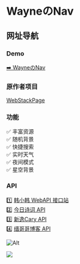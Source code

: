 <p>
<strong><h1>WayneのNav</h1></strong>
</p>

## 网址导航

### Demo

[➡️ WayneのNav](https://wnav.pages.dev)

### 原作者项目

[WebStackPage](https://github.com/WebStackPage/WebStackPage.github.io)

### 功能

✅ 丰富资源     
✅ 随机背景   
✅ 快捷搜索      
✅ 实时天气          
✅ 夜间模式     
✅ 星空背景     

### API

1️⃣ [韩小韩 WebAPI 接口站](https://api.vvhan.com/)     
2️⃣ [今日诗词 API](https://www.jinrishici.com/)     
3️⃣ [新逸Cary API](https://api.xinac.net/)    
4️⃣ [缙哥哥博客 API](https://www.dujin.org/3618.html)      

![Alt](https://repobeats.axiom.co/api/embed/c2e76567810bef1e9530a1d532a6e83385658d6e.svg "Repobeats analytics image")

<a title="Copyright" target="_blank" href="https://waynenet.pages.dev/"><img src="https://img.shields.io/badge/Copyright%20%C2%A9%202022--2025-Wayne-red"></a>